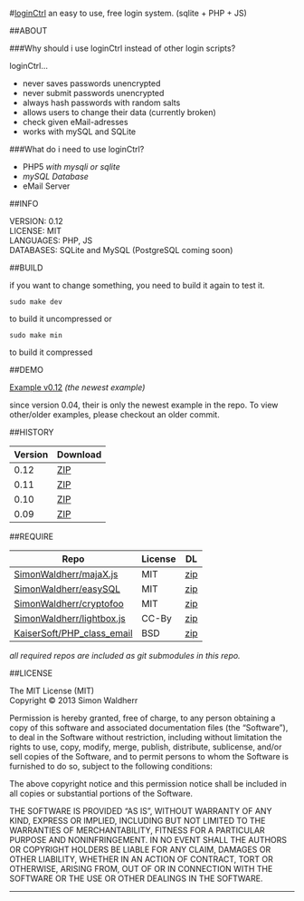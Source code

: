 #[loginCtrl](https://github.com/SimonWaldherr/loginCtrl)
an easy to use, free login system. (sqlite + PHP + JS)

##ABOUT

###Why should i use loginCtrl instead of other login scripts?

loginCtrl...

* never saves passwords unencrypted
* never submit passwords unencrypted
* always hash passwords with random salts
* allows users to change their data (currently broken)
* check given eMail-adresses
* works with mySQL and SQLite

###What do i need to use loginCtrl?

* PHP5 *with mysqli or sqlite*
* *mySQL Database*
* eMail Server

##INFO

VERSION: 0.12  
LICENSE: MIT  
LANGUAGES: PHP, JS  
DATABASES: SQLite and MySQL (PostgreSQL coming soon)  

##BUILD

if you want to change something, you need to build it again to test it.  

```
sudo make dev
```

to build it uncompressed or  

```
sudo make min
```

to build it compressed


##DEMO

[Example v0.12](http://cdn.simon.waldherr.eu/projects/loginCtrl/example.php) *(the newest example)*  

since version 0.04, their is only the newest example in the repo. To view other/older examples, please checkout an older commit.

##HISTORY

Version | Download
--------|---------
0.12    | [ZIP](https://github.com/SimonWaldherr/loginCtrl/archive/V0.12.zip)  
0.11    | [ZIP](https://github.com/SimonWaldherr/loginCtrl/archive/V0.11.zip)  
0.10    | [ZIP](https://github.com/SimonWaldherr/loginCtrl/archive/V0.10.zip)  
0.09    | [ZIP](https://github.com/SimonWaldherr/loginCtrl/archive/V0.09.zip)  

##REQUIRE

Repo                                                                        | License | DL
----------------------------------------------------------------------------|---------|----------
[SimonWaldherr/majaX.js](https://github.com/SimonWaldherr/majaX.js)         | MIT     | [zip](https://github.com/SimonWaldherr/reqwest/zipball/master)
[SimonWaldherr/easySQL](https://github.com/SimonWaldherr/easySQL)           | MIT     | [zip](https://github.com/SimonWaldherr/easySQL/zipball/master)
[SimonWaldherr/cryptofoo](https://github.com/SimonWaldherr/cryptofoo)       | MIT     | [zip](https://github.com/SimonWaldherr/cryptofoo/zipball/master)
[SimonWaldherr/lightbox.js](https://github.com/SimonWaldherr/lightbox.js)   | CC-By   | [zip](https://github.com/SimonWaldherr/lightbox.js/zipball/master)
[KaiserSoft/PHP_class_email](https://github.com/KaiserSoft/PHP_class_email) | BSD     | [zip](https://github.com/KaiserSoft/PHP_class_email/zipball/master)

*all required repos are included as git submodules in this repo.*

##LICENSE

The MIT License (MIT)  
Copyright © 2013 Simon Waldherr

Permission is hereby granted, free of charge, to any person obtaining a copy of this software and associated documentation files (the “Software”), to deal in the Software without restriction, including without limitation the rights to use, copy, modify, merge, publish, distribute, sublicense, and/or sell copies of the Software, and to permit persons to whom the Software is furnished to do so, subject to the following conditions:

The above copyright notice and this permission notice shall be included in all copies or substantial portions of the Software.

THE SOFTWARE IS PROVIDED “AS IS”, WITHOUT WARRANTY OF ANY KIND, EXPRESS OR IMPLIED, INCLUDING BUT NOT LIMITED TO THE WARRANTIES OF MERCHANTABILITY, FITNESS FOR A PARTICULAR PURPOSE AND NONINFRINGEMENT. IN NO EVENT SHALL THE AUTHORS OR COPYRIGHT HOLDERS BE LIABLE FOR ANY CLAIM, DAMAGES OR OTHER LIABILITY, WHETHER IN AN ACTION OF CONTRACT, TORT OR OTHERWISE, ARISING FROM, OUT OF OR IN CONNECTION WITH THE SOFTWARE OR THE USE OR OTHER DEALINGS IN THE SOFTWARE.

---

